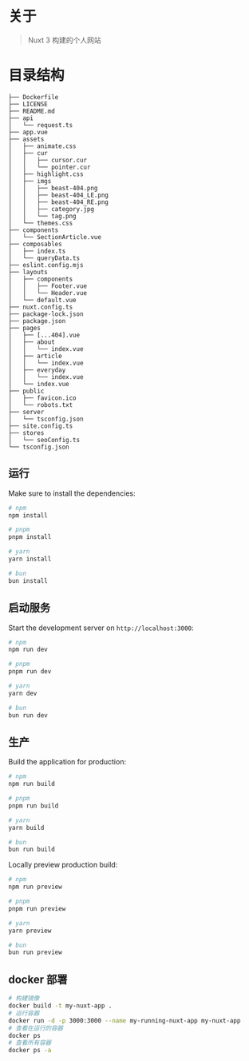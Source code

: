 # 关于

> Nuxt 3 构建的个人网站

# 目录结构

```
├── Dockerfile
├── LICENSE
├── README.md
├── api
│   └── request.ts
├── app.vue
├── assets
│   ├── animate.css
│   ├── cur
│   │   ├── cursor.cur
│   │   └── pointer.cur
│   ├── highlight.css
│   ├── imgs
│   │   ├── beast-404.png
│   │   ├── beast-404_LE.png
│   │   ├── beast-404_RE.png
│   │   ├── category.jpg
│   │   └── tag.png
│   └── themes.css
├── components
│   └── SectionArticle.vue
├── composables
│   ├── index.ts
│   └── queryData.ts
├── eslint.config.mjs
├── layouts
│   ├── components
│   │   ├── Footer.vue
│   │   └── Header.vue
│   └── default.vue
├── nuxt.config.ts
├── package-lock.json
├── package.json
├── pages
│   ├── [...404].vue
│   ├── about
│   │   └── index.vue
│   ├── article
│   │   └── index.vue
│   ├── everyday
│   │   └── index.vue
│   └── index.vue
├── public
│   ├── favicon.ico
│   └── robots.txt
├── server
│   └── tsconfig.json
├── site.config.ts
├── stores
│   └── seoConfig.ts
└── tsconfig.json
```

## 运行

Make sure to install the dependencies:

```bash
# npm
npm install

# pnpm
pnpm install

# yarn
yarn install

# bun
bun install
```

## 启动服务

Start the development server on `http://localhost:3000`:

```bash
# npm
npm run dev

# pnpm
pnpm run dev

# yarn
yarn dev

# bun
bun run dev
```

## 生产

Build the application for production:

```bash
# npm
npm run build

# pnpm
pnpm run build

# yarn
yarn build

# bun
bun run build
```

Locally preview production build:

```bash
# npm
npm run preview

# pnpm
pnpm run preview

# yarn
yarn preview

# bun
bun run preview
```

## docker 部署

```bash
# 构建镜像
docker build -t my-nuxt-app .
# 运行容器
docker run -d -p 3000:3000 --name my-running-nuxt-app my-nuxt-app
# 查看在运行的容器
docker ps
# 查看所有容器
docker ps -a
```
